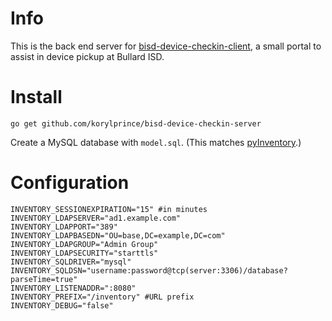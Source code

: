 # Info

This is the back end server for [bisd-device-checkin-client](https://github.com/korylprince/bisd-device-checkin-client), a small portal to assist in device pickup at Bullard ISD.

# Install

```
go get github.com/korylprince/bisd-device-checkin-server
```

Create a MySQL database with `model.sql`. (This matches [pyInventory](https://github.com/korylprince/pyInventory).)

# Configuration

    INVENTORY_SESSIONEXPIRATION="15" #in minutes
    INVENTORY_LDAPSERVER="ad1.example.com"
    INVENTORY_LDAPPORT="389"
    INVENTORY_LDAPBASEDN="OU=base,DC=example,DC=com"
    INVENTORY_LDAPGROUP="Admin Group"
    INVENTORY_LDAPSECURITY="starttls"
    INVENTORY_SQLDRIVER="mysql"
    INVENTORY_SQLDSN="username:password@tcp(server:3306)/database?parseTime=true"
    INVENTORY_LISTENADDR=":8080"
    INVENTORY_PREFIX="/inventory" #URL prefix
    INVENTORY_DEBUG="false"
